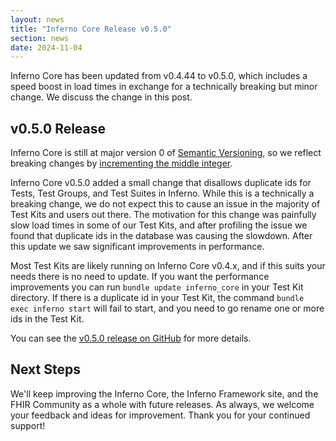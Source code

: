 ```yaml
---
layout: news
title: "Inferno Core Release v0.5.0"
section: news
date: 2024-11-04
---
```


Inferno Core has been updated from v0.4.44 to v0.5.0, which includes a speed boost in load times in 
exchange for a technically breaking but minor change. We discuss the change in this post.

<!-- break -->

## v0.5.0 Release

Inferno Core is still at major version 0 of [Semantic Versioning](https://semver.org), so we reflect breaking
changes by [incrementing the middle integer](https://semver.org/#spec-item-8).

Inferno Core v0.5.0 added a small change that disallows duplicate ids for Tests, Test Groups, and Test
Suites in Inferno. While this is a technically a breaking change, we do not expect this to cause an
issue in the majority of Test Kits and users out there. The motivation for this change was painfully
slow load times in some of our Test Kits, and after profiling the issue we found that duplicate ids
in the database was causing the slowdown. After this update we saw significant improvements in performance.

Most Test Kits are likely running on Inferno Core v0.4.x, and if this suits your needs there is no need
to update. If you want the performance improvements you can run `bundle update inferno_core` in
your Test Kit directory. If there is a duplicate id in your Test Kit, the command `bundle exec inferno start`
will fail to start, and you need to go rename one or more ids in the Test Kit.

You can see the
[v0.5.0 release on GitHub](https://github.com/inferno-framework/inferno-core/releases/tag/v0.5.0)
for more details.

## Next Steps

We'll keep improving the Inferno Core, the Inferno Framework site, and the FHIR Community
as a whole with future releases. As always, we welcome your feedback and ideas for improvement.
Thank you for your continued support!
